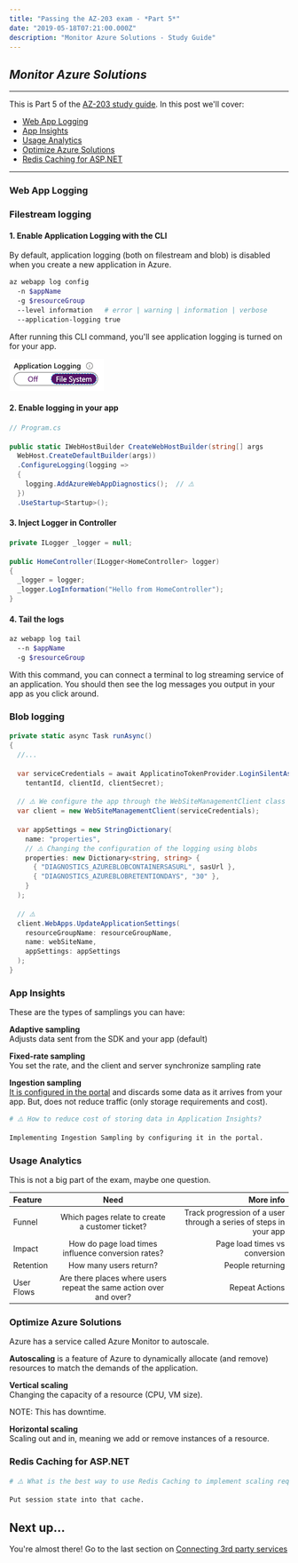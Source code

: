 ```yaml
---
title: "Passing the AZ-203 exam - *Part 5*"
date: "2019-05-18T07:21:00.000Z"
description: "Monitor Azure Solutions - Study Guide"
---
```

## *Monitor Azure Solutions*
---

 This is Part 5 of the [AZ-203 study guide]((../passing-az-203-exam/)). In this post we'll cover:

- [Web App Logging](#web-app-logging)
- [App Insights](#app-insights)
- [Usage Analytics](#usage-analytics)
- [Optimize Azure Solutions](#optimize-azure-solutions)
- [Redis Caching for ASP.NET](#redis-caching-for-aspnet)
---

### Web App Logging

### Filestream logging

#### 1. Enable Application Logging with the CLI
By default, application logging (both on filestream and blob) is disabled when you create a new application in Azure.

```bash
az webapp log config
  -n $appName
  -g $resourceGroup
  --level information   # error | warning | information | verbose
  --application-logging true
```

After running this CLI command, you'll see application logging is turned on for your app.

![Application Logging](./application-logging.png)

#### 2. Enable logging in your app

```c#
// Program.cs

public static IWebHostBuilder CreateWebHostBuilder(string[] args
  WebHost.CreateDefaultBuilder(args))
  .ConfigureLogging(logging =>
  {
    logging.AddAzureWebAppDiagnostics();  // ⚠️
  })
  .UseStartup<Startup>();
```

#### 3. Inject Logger in Controller
```c#
private ILogger _logger = null;

public HomeController(ILogger<HomeController> logger)
{
  _logger = logger;
  _logger.LogInformation("Hello from HomeController");
}
```

#### 4. Tail the logs

```bash
az webapp log tail
  --n $appName
  -g $resourceGroup
```

With this command, you can connect a terminal to log streaming service of an application. You should then see the log messages you output in your app as you click around.


### Blob logging

```c#
private static async Task runAsync() 
{
  //...

  var serviceCredentials = await ApplicatinoTokenProvider.LoginSilentAsync(
    tentantId, clientId, clientSecret);

  // ⚠️ We configure the app through the WebSiteManagementClient class
  var client = new WebSiteManagementClient(serviceCredentials);

  var appSettings = new StringDictionary(
    name: "properties",
    // ⚠️ Changing the configuration of the logging using blobs
    properties: new Dictionary<string, string> {
      { "DIAGNOSTICS_AZUREBLOBCONTAINERSASURL", sasUrl },
      { "DIAGNOSTICS_AZUREBLOBRETENTIONDAYS", "30" },
    }
  );

  // ⚠️ 
  client.WebApps.UpdateApplicationSettings(
    resourceGroupName: resourceGroupName,
    name: webSiteName,
    appSettings: appSettings
  );
}
```

### App Insights

These are the types of samplings you can have:

**Adaptive sampling** <br>
Adjusts data sent from the SDK and your app (default)

**Fixed-rate sampling** <br>
You set the rate, and the client and server synchronize sampling rate

**Ingestion sampling** <br>
<span style="text-decoration: underline">It is configured in the portal</span> and discards some data as it arrives from your app. But, does not reduce traffic (only storage requirements and cost).

```bash
# ⚠️ How to reduce cost of storing data in Application Insights?

Implementing Ingestion Sampling by configuring it in the portal.
```

### Usage Analytics

This is not a big part of the exam, maybe one question.

| Feature      |   Need     | More info |
| :------------- | :----------: | -----------: |
| Funnel |  Which pages relate to create a customer ticket? | Track progression of a user through a series of steps in your app |
| Impact   | How do page load times influence conversion rates? | Page load times vs conversion |
| Retention   | How many users return? | People returning |
| User Flows   | Are there places where users repeat the same action over and over? | Repeat Actions |

### Optimize Azure Solutions

Azure has a service called Azure Monitor to autoscale.

**Autoscaling** is a feature of Azure to dynamically allocate (and remove) resources to match the demands of the application.

**Vertical scaling** <br>
Changing the capacity of a resource (CPU, VM size). 

NOTE: This has downtime.

**Horizontal scaling** <br>
Scaling out and in, meaning we add or remove instances of a resource.

### Redis Caching for ASP.NET

```bash
# ⚠️ What is the best way to use Redis Caching to implement scaling requirements

Put session state into that cache.
```

## Next up...

You're almost there! Go to the last section on [Connecting 3rd party services](../passing-az-203-p6-connect-3rd-party-services)
